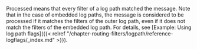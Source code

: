 ---
---
<!-- DISCLAIMER: This file is based on the syslog-ng Open Source Edition documentation https://github.com/balabit/syslog-ng-ose-guides/commit/2f4a52ee61d1ea9ad27cb4f3168b95408fddfdf2 and is used under the terms of The syslog-ng Open Source Edition Documentation License. The file has been modified by Axoflow. -->
Processed means that every filter of a log path matched the message. Note that in the case of embedded log paths, the message is considered to be processed if it matches the filters of the outer log path, even if it does not match the filters of the embedded log path. For details, see [Example: Using log path flags]({{< relref "/chapter-routing-filters/logpath/reference-logflags/_index.md" >}}).
